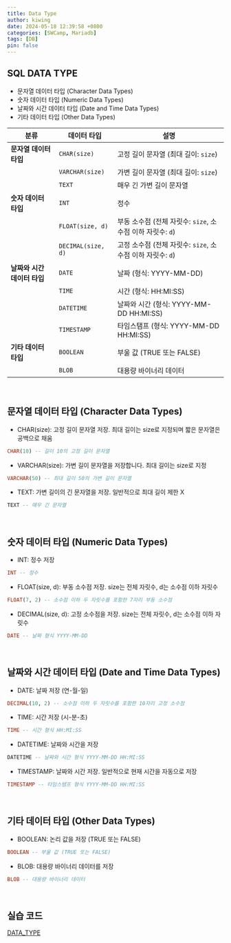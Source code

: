 ```yaml
---
title: Data Type
author: kiwing
date: 2024-05-18 12:39:58 +0800
categories: [SWCamp, Mariadb]
tags: [DB]
pin: false
---
```


## SQL DATA TYPE
- 문자열 데이터 타입 (Character Data Types)
- 숫자 데이터 타입 (Numeric Data Types)
- 날짜와 시간 데이터 타입 (Date and Time Data Types)
- 기타 데이터 타입 (Other Data Types)

| 분류                 | 데이터 타입       | 설명                                                   |
|----------------------|-------------------|--------------------------------------------------------|
| **문자열 데이터 타입** | `CHAR(size)`       | 고정 길이 문자열 (최대 길이: `size`)                   |
|                      | `VARCHAR(size)`    | 가변 길이 문자열 (최대 길이: `size`)                   |
|                      | `TEXT`             | 매우 긴 가변 길이 문자열                               |
| **숫자 데이터 타입**  | `INT`              | 정수                                                   |
|                      | `FLOAT(size, d)`   | 부동 소수점 (전체 자릿수: `size`, 소수점 이하 자릿수: `d`) |
|                      | `DECIMAL(size, d)` | 고정 소수점 (전체 자릿수: `size`, 소수점 이하 자릿수: `d`) |
| **날짜와 시간 데이터 타입** | `DATE`             | 날짜 (형식: YYYY-MM-DD)                                |
|                      | `TIME`             | 시간 (형식: HH:MI:SS)                                  |
|                      | `DATETIME`         | 날짜와 시간 (형식: YYYY-MM-DD HH:MI:SS)                |
|                      | `TIMESTAMP`        | 타임스탬프 (형식: YYYY-MM-DD HH:MI:SS)                 |
| **기타 데이터 타입**  | `BOOLEAN`          | 부울 값 (TRUE 또는 FALSE)                              |
|                      | `BLOB`             | 대용량 바이너리 데이터                                 |

<br>

## 문자열 데이터 타입 (Character Data Types)

- CHAR(size): 고정 길이 문자열 저장. 최대 길이는 size로 지정되며 짧은 문자열은 공백으로 채움

```sql
CHAR(10) -- 길이 10의 고정 길이 문자열
```

- VARCHAR(size): 가변 길이 문자열을 저장합니다. 최대 길이는 size로 지정

```sql
VARCHAR(50) -- 최대 길이 50의 가변 길이 문자열
```

- TEXT: 가변 길이의 긴 문자열을 저장. 일반적으로 최대 길이 제한 X

```sql
TEXT -- 매우 긴 문자열
```

<br>

## 숫자 데이터 타입 (Numeric Data Types)

- INT: 정수 저장

```sql
INT -- 정수
```

- FLOAT(size, d): 부동 소수점 저장. size는 전체 자릿수, d는 소수점 이하 자릿수

```sql
FLOAT(7, 2) -- 소수점 이하 두 자릿수를 포함한 7자리 부동 소수점
```

- DECIMAL(size, d): 고정 소수점을 저장. size는 전체 자릿수, d는 소수점 이하 자릿수

```sql
DATE -- 날짜 형식 YYYY-MM-DD
```

<br>

## 날짜와 시간 데이터 타입 (Date and Time Data Types)

- DATE: 날짜 저장 (연-월-일)

```sql
DECIMAL(10, 2) -- 소수점 이하 두 자릿수를 포함한 10자리 고정 소수점
```

- TIME: 시간 저장 (시-분-초)

```sql
TIME -- 시간 형식 HH:MI:SS
```

- DATETIME: 날짜와 시간을 저장

```sql
DATETIME -- 날짜와 시간 형식 YYYY-MM-DD HH:MI:SS
```

- TIMESTAMP: 날짜와 시간 저장. 일반적으로 현재 시간을 자동으로 저장

```sql
TIMESTAMP -- 타임스탬프 형식 YYYY-MM-DD HH:MI:SS
```

<br>

## 기타 데이터 타입 (Other Data Types)

- BOOLEAN: 논리 값을 저장 (TRUE 또는 FALSE)

```sql
BOOLEAN -- 부울 값 (TRUE 또는 FALSE)
```

- BLOB: 대용량 바이너리 데이터를 저장

```sql
BLOB -- 대용량 바이너리 데이터
```

<br>

## 실습 코드

[DATA_TYPE](https://github.com/Ki-Wing/BootCamp/blob/main/mariadb/basic/3_data_type.sql)


[nodejs]: https://nodejs.org/
[starter]: https://github.com/cotes2020/chirpy-starter
[pages-workflow-src]: https://docs.github.com/en/pages/getting-started-with-github-pages/configuring-a-publishing-source-for-your-github-pages-site#publishing-with-a-custom-github-actions-workflow
[latest-tag]: https://github.com/cotes2020/jekyll-theme-chirpy/tags
